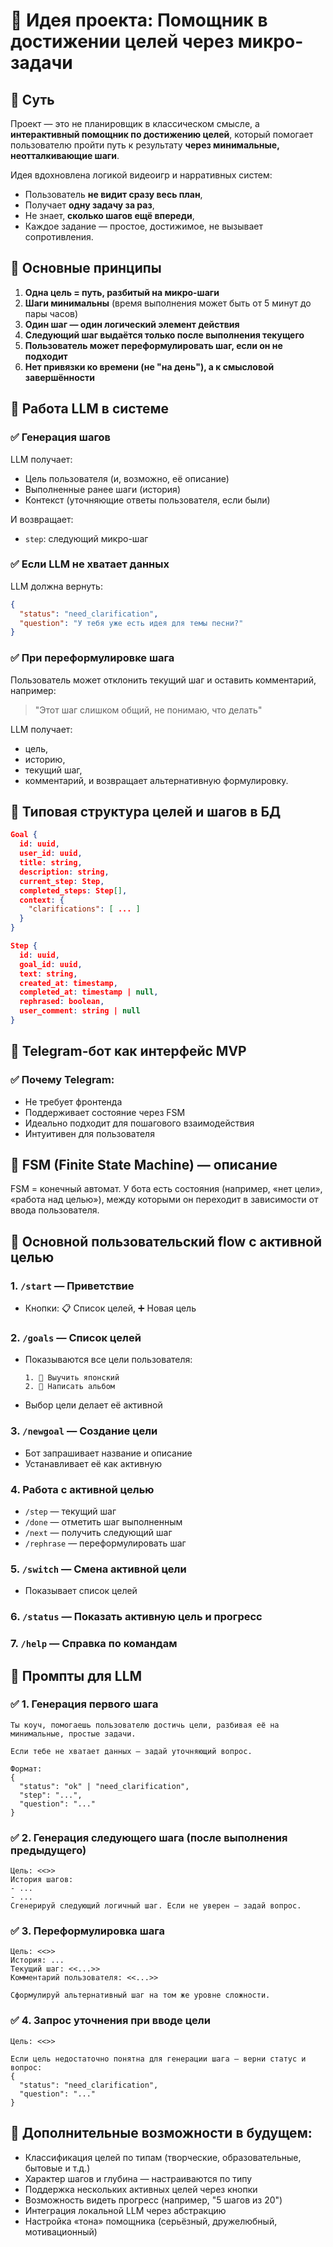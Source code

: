 # 📌 Идея проекта: Помощник в достижении целей через микро-задачи

## 🔹 Суть
Проект — это не планировщик в классическом смысле, а **интерактивный помощник по достижению целей**, который помогает пользователю пройти путь к результату **через минимальные, неотталкивающие шаги**.

Идея вдохновлена логикой видеоигр и нарративных систем:
- Пользователь **не видит сразу весь план**,
- Получает **одну задачу за раз**,
- Не знает, **сколько шагов ещё впереди**,
- Каждое задание — простое, достижимое, не вызывает сопротивления.

## 🔹 Основные принципы

1. **Одна цель = путь, разбитый на микро-шаги**
2. **Шаги минимальны** (время выполнения может быть от 5 минут до пары часов)
3. **Один шаг — один логический элемент действия**
4. **Следующий шаг выдаётся только после выполнения текущего**
5. **Пользователь может переформулировать шаг, если он не подходит**
6. **Нет привязки ко времени (не "на день"), а к смысловой завершённости**

## 🔹 Работа LLM в системе

### ✅ Генерация шагов
LLM получает:
- Цель пользователя (и, возможно, её описание)
- Выполненные ранее шаги (история)
- Контекст (уточняющие ответы пользователя, если были)

И возвращает:
- `step`: следующий микро-шаг

### ✅ Если LLM не хватает данных
LLM должна вернуть:
```json
{
  "status": "need_clarification",
  "question": "У тебя уже есть идея для темы песни?"
}
```

### ✅ При переформулировке шага
Пользователь может отклонить текущий шаг и оставить комментарий, например:
> "Этот шаг слишком общий, не понимаю, что делать"

LLM получает:
- цель,
- историю,
- текущий шаг,
- комментарий,
и возвращает альтернативную формулировку.

## 🔹 Типовая структура целей и шагов в БД

```json
Goal {
  id: uuid,
  user_id: uuid,
  title: string,
  description: string,
  current_step: Step,
  completed_steps: Step[],
  context: {
    "clarifications": [ ... ]
  }
}

Step {
  id: uuid,
  goal_id: uuid,
  text: string,
  created_at: timestamp,
  completed_at: timestamp | null,
  rephrased: boolean,
  user_comment: string | null
}
```

## 🔹 Telegram-бот как интерфейс MVP

### ✅ Почему Telegram:
- Не требует фронтенда
- Поддерживает состояние через FSM
- Идеально подходит для пошагового взаимодействия
- Интуитивен для пользователя

## 🔹 FSM (Finite State Machine) — описание

FSM = конечный автомат. У бота есть состояния (например, «нет цели», «работа над целью»), между которыми он переходит в зависимости от ввода пользователя.

## 🔹 Основной пользовательский flow с активной целью

### 1. `/start` — Приветствие
- Кнопки: 📋 Список целей, ➕ Новая цель

### 2. `/goals` — Список целей
- Показываются все цели пользователя:
  ```
  1. 🎯 Выучить японский
  2. 🎼 Написать альбом
  ```
- Выбор цели делает её активной

### 3. `/newgoal` — Создание цели
- Бот запрашивает название и описание
- Устанавливает её как активную

### 4. Работа с активной целью
- `/step` — текущий шаг
- `/done` — отметить шаг выполненным
- `/next` — получить следующий шаг
- `/rephrase` — переформулировать шаг

### 5. `/switch` — Смена активной цели
- Показывает список целей

### 6. `/status` — Показать активную цель и прогресс
### 7. `/help` — Справка по командам

## 🔹 Промпты для LLM

### ✅ 1. Генерация первого шага
```plaintext
Ты коуч, помогаешь пользователю достичь цели, разбивая её на минимальные, простые задачи.

Если тебе не хватает данных — задай уточняющий вопрос.

Формат:
{
  "status": "ok" | "need_clarification",
  "step": "...",
  "question": "..."
}
```

### ✅ 2. Генерация следующего шага (после выполнения предыдущего)
```plaintext
Цель: <<>>
История шагов:
- ...
- ...
Сгенерируй следующий логичный шаг. Если не уверен — задай вопрос.
```

### ✅ 3. Переформулировка шага
```plaintext
Цель: <<>>
История: ...
Текущий шаг: <<...>>
Комментарий пользователя: <<...>>

Сформулируй альтернативный шаг на том же уровне сложности.
```

### ✅ 4. Запрос уточнения при вводе цели
```plaintext
Цель: <<>>

Если цель недостаточно понятна для генерации шага — верни статус и вопрос:
{
  "status": "need_clarification",
  "question": "..."
}
```

## 🧠 Дополнительные возможности в будущем:

- Классификация целей по типам (творческие, образовательные, бытовые и т.д.)
- Характер шагов и глубина — настраиваются по типу
- Поддержка нескольких активных целей через кнопки
- Возможность видеть прогресс (например, "5 шагов из 20")
- Интеграция локальной LLM через абстракцию
- Настройка «тона» помощника (серьёзный, дружелюбный, мотивационный)
